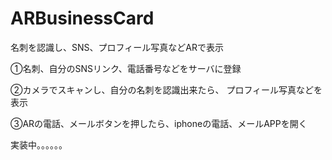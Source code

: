 # ARBusinessCard
名刺を認識し、SNS、プロフィール写真などARで表示

①名刺、自分のSNSリンク、電話番号などをサーバに登録

②カメラでスキャンし、自分の名刺を認識出来たら、
プロフィール写真などを表示

③ARの電話、メールボタンを押したら、iphoneの電話、メールAPPを開く


実装中。。。。。。
